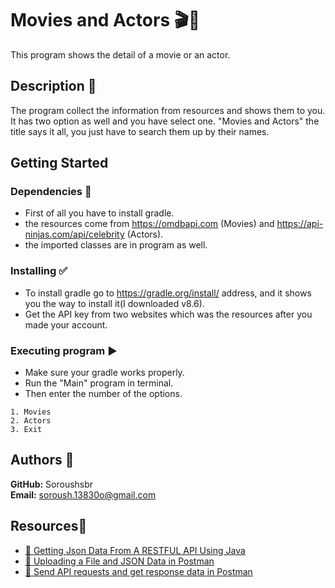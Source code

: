 # Movies and Actors 🎬🌟

This program shows the detail of a movie or an actor.

## Description 📖

The program collect the information from resources and shows them to you.
It has two option as well and you have select one. 
"Movies and Actors" the title says it all, you just have to search them up by their names.


## Getting Started

### Dependencies 🍔

* First of all you have to install gradle.
* the resources come from  https://omdbapi.com (Movies) and  https://api-ninjas.com/api/celebrity (Actors).
* the imported classes are in program as well.

### Installing ✅

* To install gradle go to https://gradle.org/install/ address, and it shows you the way to install it(I downloaded v8.6).
* Get the API key from two websites which was the resources after you made your account.

### Executing program ▶

* Make sure your gradle works properly.
* Run the "Main" program in terminal.
* Then enter the number of the options.
```
1. Movies
2. Actors
3. Exit
```

## Authors 📝

**GitHub:** Soroushsbr  
**Email:** soroush.13830o@gmail.com

## Resources🧱

* [🔗 Getting Json Data From A RESTFUL API Using Java](https://medium.com/swlh/getting-json-data-from-a-restful-api-using-java-b327aafb3751)
* [🔗 Uploading a File and JSON Data in Postman](https://www.baeldung.com/postman-upload-file-json)
* [🔗 Send API requests and get response data in Postman](https://learning.postman.com/docs/sending-requests/requests/)